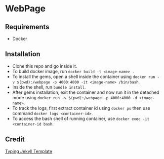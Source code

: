 # WebPage

## Requirements
* Docker

## Installation
* Clone this repo and go inside it.
* To build docker image, run `docker build -t <image-name> .`
* To install the gems, open a shell inside the container using `docker run -v $(pwd):/webpage -p 4000:4000 -it <image-name> /bin/bash`.
* Inside the shell, run `bundle install`.
* After gems installation, exit the container and now run it in the detached mode using `docker run -v $(pwd):/webpage -p 4000:4000 -d <image-name>`.
* To track the logs, first extract container id using `docker ps` then use command `docker logs <container-id>`.
* To access the bash shell of running container, use `docker exec -it <container-id bash`.

## Credit
[Typing Jekyll Template](https://github.com/williamcanin/typing-jekyll-template)
